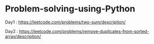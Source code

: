 # Problem-solving-using-Python
Day1 : https://leetcode.com/problems/two-sum/description/

Day2 : https://leetcode.com/problems/remove-duplicates-from-sorted-array/description/
